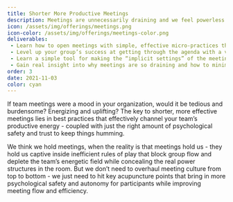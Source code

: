 ```yaml
---
title: Shorter More Productive Meetings
description: Meetings are unnecessarily draining and we feel powerless to change that.
icon: /assets/img/offerings/meetings.png
icon-color: /assets/img/offerings/meetings-color.png
deliverables:
 - Learn how to open meetings with simple, effective micro-practices that build trust within the group’s comfort zone (with easy variations to fit different contexts)
 - Level up your group’s success at getting through the agenda with a visual tool that keeps the group tightly oriented and allows for more equitable adjustments during the meeting. 
 - Learn a simple tool for making the “implicit settings” of the meeting transparent to prevent confusion and support cognitive differences.
 - Gain real insight into why meetings are so draining and how to minimize friction and frustration. 
order: 3
date: 2021-11-03
color: cyan
---
```


If team meetings were a mood in your organization, would it be tedious and burdensome? Energizing and uplifting? The key to shorter, more effective meetings lies in best practices that effectively channel your team’s productive energy - coupled with just the right amount of psychological safety and trust to keep things humming. 

We think we hold meetings, when the reality is that meetings hold us - they hold us captive inside inefficient rules of play that block group flow and deplete the team’s energetic field while concealing the real power structures in the room. But we don’t need to overhaul meeting culture from top to bottom - we just need to hit key acupuncture points that bring in more psychological safety and autonomy for participants while improving meeting flow and efficiency.
